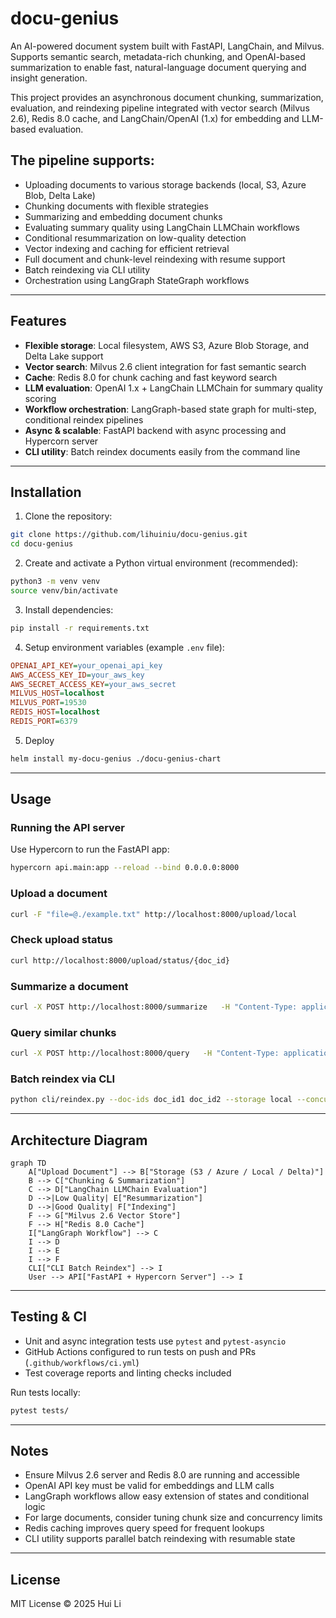 
# docu-genius

An AI-powered document system built with FastAPI, LangChain, and Milvus. Supports semantic search, metadata-rich chunking, and OpenAI-based summarization to enable fast, natural-language document querying and insight generation.

This project provides an asynchronous document chunking, summarization, evaluation, and reindexing pipeline integrated with vector search (Milvus 2.6), Redis 8.0 cache, and LangChain/OpenAI (1.x) for embedding and LLM-based evaluation.

## The pipeline supports:

- Uploading documents to various storage backends (local, S3, Azure Blob, Delta Lake)
- Chunking documents with flexible strategies
- Summarizing and embedding document chunks
- Evaluating summary quality using LangChain LLMChain workflows
- Conditional resummarization on low-quality detection
- Vector indexing and caching for efficient retrieval
- Full document and chunk-level reindexing with resume support
- Batch reindexing via CLI utility
- Orchestration using LangGraph StateGraph workflows

---

## Features

- **Flexible storage**: Local filesystem, AWS S3, Azure Blob Storage, and Delta Lake support  
- **Vector search**: Milvus 2.6 client integration for fast semantic search  
- **Cache**: Redis 8.0 for chunk caching and fast keyword search  
- **LLM evaluation**: OpenAI 1.x + LangChain LLMChain for summary quality scoring  
- **Workflow orchestration**: LangGraph-based state graph for multi-step, conditional reindex pipelines  
- **Async & scalable**: FastAPI backend with async processing and Hypercorn server  
- **CLI utility**: Batch reindex documents easily from the command line  

---

## Installation

1. Clone the repository:

```bash
git clone https://github.com/lihuiniu/docu-genius.git
cd docu-genius
```

2. Create and activate a Python virtual environment (recommended):

```bash
python3 -m venv venv
source venv/bin/activate
```

3. Install dependencies:

```bash
pip install -r requirements.txt
```

4. Setup environment variables (example `.env` file):

```ini
OPENAI_API_KEY=your_openai_api_key
AWS_ACCESS_KEY_ID=your_aws_key
AWS_SECRET_ACCESS_KEY=your_aws_secret
MILVUS_HOST=localhost
MILVUS_PORT=19530
REDIS_HOST=localhost
REDIS_PORT=6379
```
5. Deploy
```bash
helm install my-docu-genius ./docu-genius-chart
```
---

## Usage

### Running the API server

Use Hypercorn to run the FastAPI app:

```bash
hypercorn api.main:app --reload --bind 0.0.0.0:8000
```

### Upload a document

```bash
curl -F "file=@./example.txt" http://localhost:8000/upload/local
```

### Check upload status

```bash
curl http://localhost:8000/upload/status/{doc_id}
```

### Summarize a document

```bash
curl -X POST http://localhost:8000/summarize   -H "Content-Type: application/json"   -d '{"doc_id": "your_doc_id", "storage": "local", "path": "./uploads/your_doc_id.txt"}'
```

### Query similar chunks

```bash
curl -X POST http://localhost:8000/query   -H "Content-Type: application/json"   -d '{"keyword": "example", "top_k": 5}'
```

### Batch reindex via CLI

```bash
python cli/reindex.py --doc-ids doc_id1 doc_id2 --storage local --concurrency 4
```

---

## Architecture Diagram

```mermaid
graph TD
    A["Upload Document"] --> B["Storage (S3 / Azure / Local / Delta)"]
    B --> C["Chunking & Summarization"]
    C --> D["LangChain LLMChain Evaluation"]
    D -->|Low Quality| E["Resummarization"]
    D -->|Good Quality| F["Indexing"]
    F --> G["Milvus 2.6 Vector Store"]
    F --> H["Redis 8.0 Cache"]
    I["LangGraph Workflow"] --> C
    I --> D
    I --> E
    I --> F
    CLI["CLI Batch Reindex"] --> I
    User --> API["FastAPI + Hypercorn Server"] --> I
```

---

## Testing & CI

- Unit and async integration tests use `pytest` and `pytest-asyncio`
- GitHub Actions configured to run tests on push and PRs (`.github/workflows/ci.yml`)
- Test coverage reports and linting checks included

Run tests locally:

```bash
pytest tests/
```

---

## Notes

- Ensure Milvus 2.6 server and Redis 8.0 are running and accessible
- OpenAI API key must be valid for embeddings and LLM calls
- LangGraph workflows allow easy extension of states and conditional logic
- For large documents, consider tuning chunk size and concurrency limits
- Redis caching improves query speed for frequent lookups
- CLI utility supports parallel batch reindexing with resumable state

---

## License

MIT License © 2025 Hui Li
